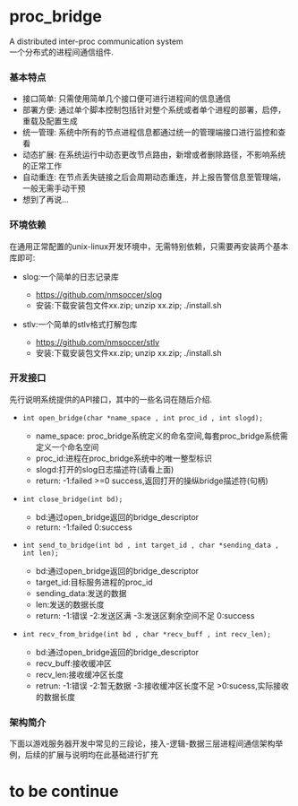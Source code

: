 # proc_bridge
A distributed inter-proc communication system   
一个分布式的进程间通信组件.  

### 基本特点
* 接口简单: 只需使用简单几个接口便可进行进程间的信息通信  
* 部署方便: 通过单个脚本控制包括针对整个系统或者单个进程的部署，启停，重载及配置生成  
* 统一管理: 系统中所有的节点进程信息都通过统一的管理端接口进行监控和查看
* 动态扩展: 在系统运行中动态更改节点路由，新增或者删除路径，不影响系统的正常工作
* 自动重连: 在节点丢失链接之后会周期动态重连，并上报告警信息至管理端，一般无需手动干预
* 想到了再说...

### 环境依赖
在通用正常配置的unix-linux开发环境中，无需特别依赖，只需要再安装两个基本库即可:
* slog:一个简单的日志记录库
  * https://github.com/nmsoccer/slog
  * 安装:下载安装包文件xx.zip; unzip xx.zip; ./install.sh  
         
* stlv:一个简单的stlv格式打解包库
  * https://github.com/nmsoccer/stlv
  * 安装:下载安装包文件xx.zip; unzip xx.zip; ./install.sh

### 开发接口  
先行说明系统提供的API接口，其中的一些名词在随后介绍.  
* `int open_bridge(char *name_space , int proc_id , int slogd);`
  * name_space: proc_bridge系统定义的命名空间,每套proc_bridge系统需定义一个命名空间
  * proc_id:进程在proc_bridge系统中的唯一整型标识
  * slogd:打开的slog日志描述符(请看上面)
  * return: -1:failed >=0 success,返回打开的操纵bridge描述符(句柄) 
  
* `int close_bridge(int bd);`  
  * bd:通过open_bridge返回的bridge_descriptor   
  * return: -1:failed  0:success
 
* `int send_to_bridge(int bd , int target_id , char *sending_data , int len);`  
  * bd:通过open_bridge返回的bridge_descriptor
  * target_id:目标服务进程的proc_id
  * sending_data:发送的数据
  * len:发送的数据长度
  * return: -1:错误 -2:发送区满 -3:发送区剩余空间不足 0:success

* `int recv_from_bridge(int bd , char *recv_buff , int recv_len);`
  * bd:通过open_bridge返回的bridge_descriptor
  * recv_buff:接收缓冲区
  * recv_len:接收缓冲区长度
  * retrun: -1:错误 -2:暂无数据 -3:接收缓冲区长度不足 >0:sucess,实际接收的数据长度
  
### 架构简介  
下面以游戏服务器开发中常见的三段论，接入-逻辑-数据三层进程间通信架构举例，后续的扩展与说明均在此基础进行扩充  

# to be continue
